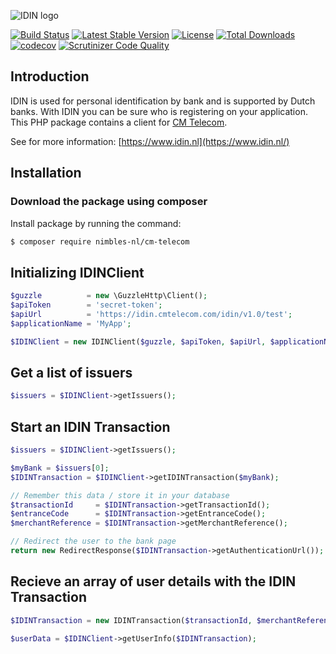 ![IDIN logo](https://github.com/nimbles-nl/cm-telecom/blob/master/logo/IDIN_logo_64_pixels.png)

[![Build Status](https://travis-ci.org/nimbles-nl/cm-telecom.svg?branch=master)](https://travis-ci.org/nimbles-nl/cm-telecom) [![Latest Stable Version](https://poser.pugx.org/nimbles-nl/cm-telecom/v/stable)](https://packagist.org/packages/nimbles-nl/cm-telecom) [![License](https://poser.pugx.org/nimbles-nl/cm-telecom/license)](https://packagist.org/packages/nimbles-nl/cm-telecom) [![Total Downloads](https://poser.pugx.org/nimbles-nl/cm-telecom/downloads)](https://packagist.org/packages/nimbles-nl/cm-telecom) [![codecov](https://codecov.io/gh/nimbles-nl/cm-telecom/branch/master/graph/badge.svg)](https://codecov.io/gh/nimbles-nl/cm-telecom) [![Scrutinizer Code Quality](https://scrutinizer-ci.com/g/nimbles-nl/cm-telecom/badges/quality-score.png?b=master)](https://scrutinizer-ci.com/g/nimbles-nl/cm-telecom/?branch=master)

## Introduction

IDIN is used for personal identification by bank and is supported by Dutch banks.
With IDIN you can be sure who is registering on your application. This PHP package contains a client for [CM Telecom](https://get.cm.nl/idin/).

See for more information: [https://www.idin.nl](https://www.idin.nl/)

## Installation

### Download the package using composer

Install package by running the command:

``` bash
$ composer require nimbles-nl/cm-telecom
```

Initializing IDINClient
-----------------------

``` php
$guzzle          = new \GuzzleHttp\Client();
$apiToken        = 'secret-token';
$apiUrl          = 'https://idin.cmtelecom.com/idin/v1.0/test';
$applicationName = 'MyApp';

$IDINClient = new IDINClient($guzzle, $apiToken, $apiUrl, $applicationName);
```

Get a list of issuers
---------------------

``` php
$issuers = $IDINClient->getIssuers();
```


Start an IDIN Transaction
-------------------------

``` php
$issuers = $IDINClient->getIssuers();

$myBank = $issuers[0];
$IDINTransaction = $IDINClient->getIDINTransaction($myBank);

// Remember this data / store it in your database
$transactionId     = $IDINTransaction->getTransactionId();
$entranceCode      = $IDINTransaction->getEntranceCode();
$merchantReference = $IDINTransaction->getMerchantReference();

// Redirect the user to the bank page
return new RedirectResponse($IDINTransaction->getAuthenticationUrl());
```

Recieve an array of user details with the IDIN Transaction
----------------------------------------------------------

``` php
$IDINTransaction = new IDINTransaction($transactionId, $merchantReference, $entranceCode);

$userData = $IDINClient->getUserInfo($IDINTransaction);
```
